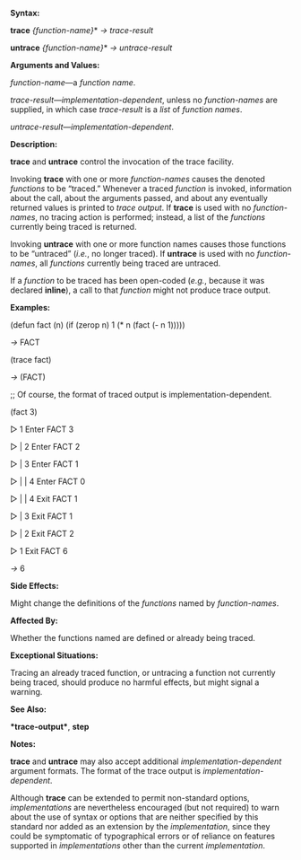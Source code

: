  

**Syntax:** 

**trace** *&#123;function-name&#125;*\* *→ trace-result* 

**untrace** *&#123;function-name&#125;*\* *→ untrace-result* 

**Arguments and Values:** 

*function-name*—a *function name*. 

*trace-result*—*implementation-dependent*, unless no *function-names* are supplied, in which case *trace-result* is a *list* of *function names*. 

*untrace-result*—*implementation-dependent*. 

**Description:** 

**trace** and **untrace** control the invocation of the trace facility. 

Invoking **trace** with one or more *function-names* causes the denoted *functions* to be “traced.” Whenever a traced *function* is invoked, information about the call, about the arguments passed, and about any eventually returned values is printed to *trace output*. If **trace** is used with no *function-names*, no tracing action is performed; instead, a list of the *functions* currently being traced is returned. 

Invoking **untrace** with one or more function names causes those functions to be “untraced” (*i.e.*, no longer traced). If **untrace** is used with no *function-names*, all *functions* currently being traced are untraced. 

If a *function* to be traced has been open-coded (*e.g.*, because it was declared **inline**), a call to that *function* might not produce trace output. 

**Examples:** 

(defun fact (n) (if (zerop n) 1 (\* n (fact (- n 1))))) 

*→* FACT 

(trace fact) 

*→* (FACT) 

;; Of course, the format of traced output is implementation-dependent. 

(fact 3) 

&#9655; 1 Enter FACT 3 

&#9655; | 2 Enter FACT 2 

&#9655; | 3 Enter FACT 1 

&#9655; | | 4 Enter FACT 0 

&#9655; | | 4 Exit FACT 1 

&#9655; | 3 Exit FACT 1 

&#9655; | 2 Exit FACT 2 



 

 

&#9655; 1 Exit FACT 6 

*→* 6 

**Side Effects:** 

Might change the definitions of the *functions* named by *function-names*. 

**Affected By:** 

Whether the functions named are defined or already being traced. 

**Exceptional Situations:** 

Tracing an already traced function, or untracing a function not currently being traced, should produce no harmful effects, but might signal a warning. 

**See Also:** 

**\*trace-output\***, **step** 

**Notes:** 

**trace** and **untrace** may also accept additional *implementation-dependent* argument formats. The format of the trace output is *implementation-dependent*. 

Although **trace** can be extended to permit non-standard options, *implementations* are nevertheless encouraged (but not required) to warn about the use of syntax or options that are neither specified by this standard nor added as an extension by the *implementation*, since they could be symptomatic of typographical errors or of reliance on features supported in *implementations* other than the current *implementation*. 

